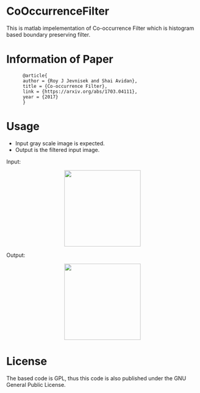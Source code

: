 # CoOccurrenceFilter

This is matlab impelementation of Co-occurrence Filter which is histogram based boundary preserving filter.

Information of Paper
====================
          @article{
          author = {Roy J Jevnisek and Shai Avidan},
          title = {Co-occurrence Filter},
          link = {https://arxiv.org/abs/1703.04111},
          year = {2017}
          }

          
Usage
=====
* Input gray scale image is expected.  
* Output is the filtered input image.

Input:
<a rel="some text"><p align="center"><img src="https://imgur.com/KB5AwcF.png" height="200"></p></a>

Output:
<a rel="some text"><p align="center"><img src="https://imgur.com/lxrapuZ.png" height="200"></p></a>   
        
        
License
=======
The based code is GPL, thus this code is also published under the GNU General Public License.
